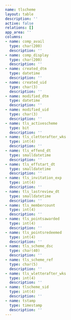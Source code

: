 ```yaml
---
name: tlscheme
layout: table
description: ''
active: false
relations: []
app_area: ''
columns:
- name: comp_avail
  type: char(200)
  description: ''
- name: comp_display
  type: char(200)
  description: ''
- name: created_dtm
  type: datetime
  description: ''
- name: created_uid
  type: char(3)
  description: ''
- name: modified_dtm
  type: datetime
  description: ''
- name: modified_uid
  type: char(3)
  description: ''
- name: tls_activescheme
  type: bit
  description: ''
- name: tls_cletterafter_wks
  type: int(4)
  description: ''
- name: tls_effend_dt
  type: smalldatetime
  description: ''
- name: tls_effstart_dt
  type: smalldatetime
  description: ''
- name: tls_invitation_exp
  type: int(4)
  description: ''
- name: tls_lastreview_dt
  type: smalldatetime
  description: ''
- name: tls_membercount
  type: int(4)
  description: ''
- name: tls_pointsawarded
  type: int(4)
  description: ''
- name: tls_pointsredeemed
  type: int(4)
  description: ''
- name: tls_scheme_dsc
  type: char(40)
  description: ''
- name: tls_scheme_ref
  type: char(5)
  description: ''
- name: tls_wletterafter_wks
  type: int(4)
  description: ''
- name: tlscheme_sid
  type: int(4)
  description: ''
- name: tstamp
  type: timestamp
  description: ''
---
```


